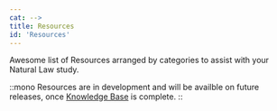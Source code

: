 ```yaml
---
cat: -->
title: Resources
id: 'Resources'
---
```

Awesome list of Resources arranged by categories to assist with your Natural Law study.

::mono
Resources are in development and will be availble on future releases, once [Knowledge Base](/knowledge/main) is complete.
::